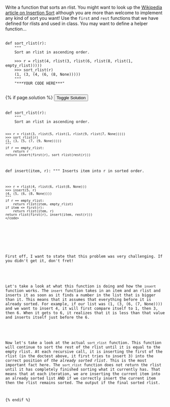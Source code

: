<p>
  Write a function that sorts an rlist. You might want to look up the <a href="http://en.wikipedia.org/wiki/Insertion_sort">Wikipedia article on Insertion Sort</a> although you are more than welcome to implement any kind of sort you want! Use the <code>first</code> and <code>rest</code> functions that we have defined for rlists and used in class. You may want to define a helper function...
</p>

<pre>
  <code class="prettyprint">
def sort_rlist(r):
    """
    Sort an rlist in ascending order.
    
    >>> r = rlist(4, rlist(3, rlist(6, rlist(8, rlist(1, empty_rlist)))))
    >>> sort_rlist(r)
    (1, (3, (4, (6, (8, None)))))
    """
    "***YOUR CODE HERE***"
  </code>
</pre>

{% if page.solution %}
<button onclick="toggleSolution()">Toggle Solution</button>

<div class="solution">
  <pre>
    <code class="prettyprint">
def sort_rlist(r):
    """
    Sort an rlist in ascending order.
    
    >>> r = rlist(3, rlist(5, rlist(1, rlist(9, rlist(7, None)))))
    >>> sort_rlist(r)
    (1, (3, (5, (7, (9, None)))))
    """
    if r == empty_rlist:
        return r
    return insert(first(r), sort_rlist(rest(r)))

def insert(item, r):
    """
    Inserts item into r in sorted order.
    
    >>> r = rlist(4, rlist(6, rlist(8, None)))
    >>> insert(5, r)
    (4, (5, (6, (8, None))))
    """
    if r == empty_rlist:
        return rlist(item, empty_rlist)
    if item <= first(r):
        return rlist(item, r)
    return rlist(first(r), insert(item, rest(r)))
    </code>
  </pre>

  <p>First off, I want to state that this problem was very challenging. If you didn't get it, don't fret!</p>
    
  <p>Let's take a look at what this function is doing and how the <code>insert</code> function works. The <code>insert</code> function takes in an item and an rlist and inserts it as soon as it finds a number in the list that is bigger than it. This means that it assumes that everything before it is already sorted. For example, if our list was (1, (3, (6, (7, None)))) and we want to insert 4, it will first compare itself to 1, then 3, then 6. When it gets to 6, it realizes that it is less than that value and inserts itself just before the 6.</p>

  <p>Now let's take a look at the actual <code>sort_rlist</code> function. This function will continue to sort the rest of the rlist until it is equal to the empty rlist. At each recursive call, it is inserting the first of the rlist (in the doctest above, it first tries to insert 3) into the correct position <i>of the already sorted rlist</i>. This is the most important fact here. The <code>sort_rlist</code> function does not return the rlist until it has completely finished sorting what it currently has. That means that at each iteration, we are inserting the current item into an already sorted list AND if we correctly insert the current item then the rlist remains sorted. The output if the final sorted rlist.</p>
</div>
{% endif %}
